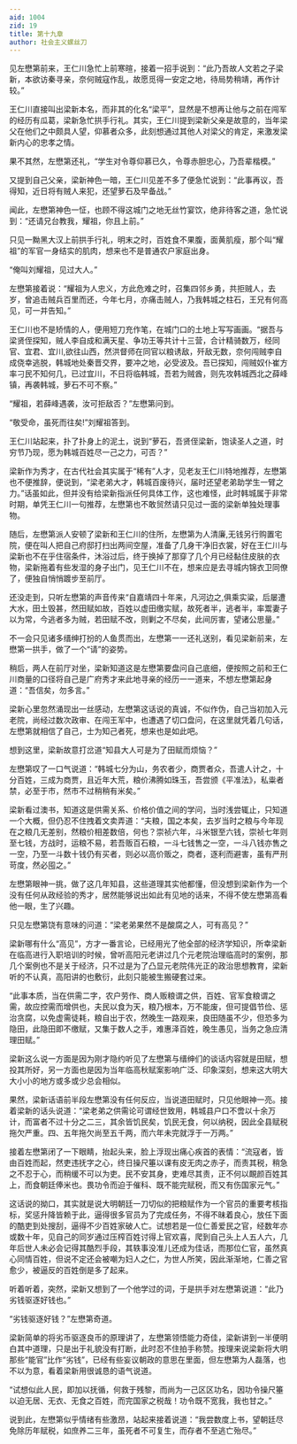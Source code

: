```yaml
---
aid: 1004
zid: 19
title: 第十九章
author: 社会主义螺丝刀
---
```


见左懋第前来，王仁川急忙上前寒暄，接着一招手说到：“此乃吾故人文若之子梁新，本欲访秦寻亲，奈何贼寇作乱，故愿觅得一安定之地，待局势稍靖，再作计较。”

王仁川直接叫出梁新本名，而非其的化名“梁平”，显然是不想再让他与之前在闯军的经历有瓜葛，梁新急忙拱手行礼。其实，王仁川提到梁新父亲是故意的，当年梁父在他们之中颇具人望，仰慕者众多，此刻想通过其他人对梁父的肯定，来激发梁新内心的忠孝之情。

果不其然，左懋第还礼，“学生对令尊仰慕已久，令尊赤胆忠心，乃吾辈楷模。”

又提到自己父亲，梁新神色一暗，王仁川见差不多了便急忙说到：“此事再议，吾得知，近日将有贼人来犯，还望萝石及早备战。”

闻此，左懋第神色一怔，也顾不得这城门之地无丝竹宴饮，绝非待客之道，急忙说到：“还请兄台教我，耀祖，你且上前。”

只见一黝黑大汉上前拱手行礼，明末之时，百姓食不果腹，面黄肌瘦，那个叫“耀祖”的军官一身结实的肌肉，想来也不是普通农户家庭出身。

“俺叫刘耀祖，见过大人。”

左懋第接着说：“耀祖为人忠义，方此危难之时，召集四邻乡勇，共拒贼人，去岁，曾追击贼兵百里而还，今年七月，亦痛击贼人，乃我韩城之柱石，王兄有何高见，可一并告知。”

王仁川也不是矫情的人，便用短刀充作笔，在城门口的土地上写写画画。“据吾与梁贤侄探知，贼人李自成和满天星、争功王等共计十三营，合计精骑数万，经同官、宜君、宜川,欲往山西，然洪督师在同官以粮诱敌，歼敌无数，奈何闯贼李自成侥幸逃脱，韩城地处秦晋交界，要冲之地，必受波及。吾已探知，闯贼奴仆崔方率刁民不知何几，已过宜川，不日将临韩城，吾若为贼酋，则先攻韩城西北之薛峰镇，再袭韩城，萝石不可不察。”

“耀祖，若薛峰遇袭，汝可拒敌否？”左懋第问到。

“敬受命，虽死而往矣!”刘耀祖答到。

王仁川站起来，扑了扑身上的泥土，说到“萝石，吾贤侄梁新，饱读圣人之道，时穷节乃现，愿为韩城百姓尽一己之力，可否？”

梁新作为秀才，在古代社会其实属于“稀有”人才，见老友王仁川特地推荐，左懋第也不便推辞，便说到，“梁老弟大才，韩城百废待兴，届时还望老弟助学生一臂之力。”话虽如此，但并没有给梁新指派任何具体工作，这也难怪，此时韩城属于非常时期，单凭王仁川一句推荐，左懋第也不敢贸然请只见过一面的梁新单独处理事物。

随后，左懋第派人安顿了梁新和王仁川的住所，左懋第为人清廉,无钱另行购置宅院，便在叫人把自己府邸打扫出两间空屋，准备了几身干净旧衣裳，好在王仁川与梁新也不在乎住宿条件，沐浴过后，终于换掉了那穿了几个月已经黏住皮肤的衣物，梁新拖着有些发湿的身子出门，见王仁川不在，想来应是去寻城内锦衣卫同僚了，便独自悄悄踱步至前厅。

还没走到，只听左懋第的声音传来“自嘉靖四十年来，凡河边之,俱乘实粱，后屡遭大水，田土毁甚，然田赋如故，百姓以虚田缴实赋，故死者半，逃者半，率鬻妻子以为常，今逃者多为贼，若田赋不改，则剿之不尽矣，此间厉害，望诸公思量。”

不一会只见诸多缙绅打扮的人鱼贯而出，左懋第一一还礼送别，看见梁新前来，左懋第一拱手，做了一个“请”的姿势。

稍后，两人在前厅对坐，梁新知道这是左懋第要盘问自己底细，便按照之前和王仁川商量的口径将自己是广府秀才来此地寻亲的经历一一道来，不想左懋第起身道：“吾信矣，勿多言。”

梁新心里忽然涌现出一丝感动，左懋第这话说的真诚，不似作伪，自己当初加入元老院，尚经过数次政审、在闯王军中，也遭遇了切口盘问，在这里就凭着几句话，左懋第就相信了自己，士为知己者死，想来也是如此吧。

想到这里，梁新故意打岔道“知县大人可是为了田赋而烦恼？”

左懋第叹了一口气说道：“韩城七分为山，务农者少，商贾者众，吾遣人计之，十分百姓，三成为商贾，且近年大荒，粮价沸腾如珠玉，吾尝颁《平准法》，私粜者禁，必至于市，然市不过稍稍有米矣。”

梁新看过澳书，知道这是供需关系、价格价值之间的学问，当时浅尝辄止，只知道一个大概，但仍忍不住拽着文卖弄道：“夫粮，国之本矣，去岁当时之粮与今年现在之粮几无差别，然粮价相差数倍，何也？崇祯六年，斗米银至六钱，崇祯七年则至七钱，方战时，运粮不易，若吾贩百石粮，一斗七钱售之一空，一斗八钱亦售之一空，乃至一斗数十钱仍有买者，则必以高价贩之，商者，逐利而避害，虽有严刑苛度，然必囤之。”

左懋第眼神一挑，做了这几年知县，这些道理其实他都懂，但没想到梁新作为一个没有任何从政经验的秀才，居然能够说出如此有见地的话来，不得不使左懋第高看他一眼，生了兴趣。

只见左懋第饶有意味的问道：“梁老弟果然不是酸腐之人，可有高见？”

梁新哪有什么“高见”，方才一番言论，已经用光了他全部的经济学知识，所幸梁新在临高进行入职培训的时候，曾听高阳元老讲过几个元老院治理临高时的案例，那几个案例也不是关于经济，只不过是为了凸显元老院伟光正的政治思想教育，梁新听的不认真，高阳讲的也敷衍，此刻只能被生搬硬套过来。

“此事本质，当在供需二字，农户劳作、商人贩粮谓之供，百姓、官军食粮谓之需，故应控需而增供也，夫民以食为天，粮乃根本，万不能废，但可提倡节俭、惩治贪腐，以免虚需徒耗，粮自出于农，然晚生一路观来，良田随虽不少，但恐多为隐田，此隐田即不缴赋，又集于数人之手，难惠泽百姓，晚生愚见，当务之急应清理田赋。”

梁新这么说一方面是因为刚才隐约听见了左懋第与缙绅们的谈话内容就是田赋，想投其所好，另一方面也是因为当年临高秋赋案影响广泛、印象深刻，想来这大明大大小小的地方或多或少总会相似。

果然，梁新话语前半段左懋第没有任何反应，当说道田赋时，只见他眼神一亮。接着梁新的话头说道：“梁老弟之供需论可谓经世致用，韩城县户口不啻以十余万计，而富者不过十分之二三，其余皆饥民矣，饥民无食，何以纳税，因此全县赋税拖欠严重。四、五年拖欠尚至五千两，而六年未完就浮于一万两。”

接着左懋第闭了一下眼睛，抬起头来，脸上浮现出痛心疾首的表情：“流寇者，皆由百姓而起，然吏违抚字之心，终日操尺箠以课有皮无肉之赤子，而责其税，稍急之不忍于心，而稍缓不可以为吏。民不安其身，吏难尽其责，正不何以靦颜百姓其上，而食朝廷俸米也。畏功令而迫于催科、既不能完赋税，而又有伤国家元气。”

这话说的拗口，其实就是说大明朝廷一刀切似的把粮赋作为一个官员的重要考核指标，奖惩升降皆赖于此，逼得很多官员为了完成任务，不得不昧着良心，放任下面的酷吏到处搜刮，逼得不少百姓家破人亡。试想若是一位仁善爱民之官，经数年亦或数十年，见自己的同岁通过压榨百姓讨得上官欢喜，爬到自己头上人五人六，几年后世人未必会记得其酷烈手段，其轶事没准儿还成为佳话，而那位仁官，虽然真心同情百姓，但说不定还会被嘲为妇人之仁，为世人所笑，因此渐渐地，仁善之官愈少，被逼反的百姓倒是多了起来。

听着听着，突然，梁新又想到了一个他学过的词，于是拱手对左懋第说道：“此乃劣钱驱逐好钱也。”

“劣钱驱逐好钱？”左懋第奇道。

梁新简单的将劣币驱逐良币的原理讲了，左懋第领悟能力奇佳，梁新讲到一半便明白其中道理，只是出于礼貌没有打断，此时忍不住拍手称赞。按理来说梁新将大明那些“能官”比作“劣钱”，已经有些妄议朝政的意思在里面，但左懋第为人磊落，也不以为意，看着梁新用很诚恳的语气说道。

“试想似此人民，即加以抚循，何救于残黎，而尚为一己区区功名，因功令操尺箠以迫无居、无衣、无食之百姓，而完国家之税哉！功令既不宽我，我也甘之。”

说到此，左懋第似乎情绪有些激昂，站起来接着说道：“我尝数度上书，望朝廷尽免除历年赋税，如庶养二三年，虽死者不可复生，而存者不至逃亡殆尽。”
